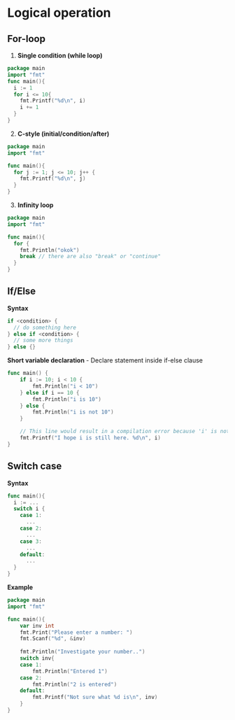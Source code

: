 # Logical operation

## For-loop
1. **Single condition (while loop)**
```go
package main
import "fmt"
func main(){
  i := 1
  for i <= 10{
    fmt.Printf("%d\n", i)
    i += 1
  }
}
```

2. **C-style (initial/condition/after)**
```go
package main
import "fmt"

func main(){
  for j := 1; j <= 10; j++ {
    fmt.Printf("%d\n", j)
  }
}
```

3. **Infinity loop**
```go
package main
import "fmt"

func main(){
  for {
    fmt.Println("okok")
    break // there are also "break" or "continue"
  }
}
```


## If/Else
**Syntax**
```go
if <condition> {
  // do something here
} else if <condition> {
  // some more things
} else {}
```

**Short variable declaration** - Declare statement inside if-else clause
```go
func main() {
    if i := 10; i < 10 {
        fmt.Println("i < 10")
    } else if i == 10 {
        fmt.Println("i is 10")
    } else {
        fmt.Println("i is not 10")
    }

    // This line would result in a compilation error because 'i' is not defined in this scope.
    fmt.Printf("I hope i is still here. %d\n", i)
}

```

## Switch case
**Syntax**
```go
func main(){
  i := ...
  switch i {
    case 1:
      ...
    case 2:
      ...
    case 3:
      ...
    default:
      ...
  }
}
```

**Example**
```go
package main
import "fmt"

func main(){
	var inv int
	fmt.Print("Please enter a number: ")
	fmt.Scanf("%d", &inv)
	
	fmt.Println("Investigate your number..")
	switch inv{
	case 1:
		fmt.Println("Entered 1")
	case 2:
		fmt.Println("2 is entered")
	default:
		fmt.Printf("Not sure what %d is\n", inv)
	}
}
```